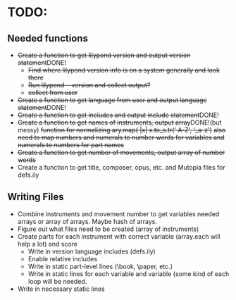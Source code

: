 # TODO:

## Needed functions
* ~~Create a function to get lilypond version and output version statement~~DONE!
    * ~~Find where lilypond version info is on a system generally and look there~~
    * ~~Run lilypond --version and collect output?~~
    * ~~collect from user~~ 
* ~~Create a function to get language from user and output language
  statement~~DONE!
* ~~Create a function to get includes and output include statement~~DONE!
* ~~Create a function to get names of instruments, output array~~DONE!(but
  messy)
    ~~function for normalizing ary.map{ |x| x.to_s.tr(' A-Z', '_a-z')~~
    ~~also need to map numbers and numerals to number words for variables and~~
      ~~numerals to numbers for part names~~
* ~~Create a function to get number of movements, output array of number
  words~~
* Create a function to get title, composer, opus, etc. and Mutopia files for defs.ily

## Writing Files
* Combine instruments and movement number to get variables needed arrays or
  array of arrays. Maybe hash of arrays.
* Figure out what files need to be created (array of instruments)
* Create parts for each instrument with correct variable (array.each will help
  a lot) and score
    * Write in version language includes (defs.ily)
    * Enable relative includes
    * Write in static part-level lines (\book, \paper, etc.)
    * Write in static lines for each variable and variable (some kind of each
    loop will be needed.
* Write in necessary static lines
  
